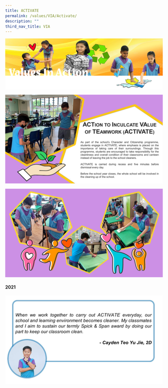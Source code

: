 ```yaml
---
title: ACTIVATE
permalink: /values/VIA/Activate/
description: ""
third_nav_title: VIA
---
```

![](/images/Valuesbanner.png)

![](/images/VIA%20key%20programmes/Activate%201.png)

![](/images/VIA%20key%20programmes/Activate%202.png)

#### 2021
![](/images/VIA%20key%20programmes/Activate%203.jpg)
